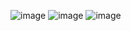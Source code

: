 ![image](https://user-images.githubusercontent.com/58285947/223608516-78a9c54e-fc75-4d9b-a9b8-b434cafc5068.png)
![image](https://user-images.githubusercontent.com/58285947/223608558-fe3965ff-a00f-4c4e-896e-b90617d0328d.png)
![image](https://user-images.githubusercontent.com/58285947/223608583-9d21b7d4-e385-4d50-9739-c7c787d1596a.png)
